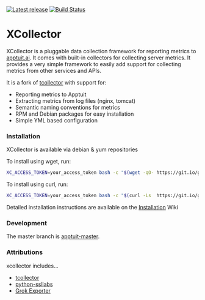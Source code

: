[![Latest release](https://img.shields.io/github/release/apptuitai/xcollector.svg)](https://github.com/ApptuitAI/xcollector/releases/latest) [![Build Status](https://api.travis-ci.org/ApptuitAI/xcollector.svg?branch=apptuit-master)](https://travis-ci.org/ApptuitAI/xcollector) 
# XCollector
XCollector is a pluggable data collection framework for reporting metrics to  [apptuit.ai](https://apptuit.ai). It comes with built-in collectors for collecting server metrics. It provides a very simple framework to easily add support for collecting metrics from other services and APIs.

It is a fork of [tcollector](https://github.com/OpenTSDB/tcollector) with support for:
* Reporting metrics to Apptuit
* Extracting metrics from log files (nginx, tomcat)
* Semantic naming conventions for metrics
* RPM and Debian packages for easy installation
* Simple YML based configuration

### Installation
XCollector is available via debian & yum repositories

To install using wget, run:
```bash
XC_ACCESS_TOKEN=your_access_token bash -c "$(wget -qO- https://git.io/get-xcollector)"
```
To install using curl, run:
```bash
XC_ACCESS_TOKEN=your_access_token bash -c "$(curl -Ls  https://git.io/get-xcollector)"
```
Detailed installation instructions are available on the [Installation](https://github.com/ApptuitAI/xcollector/wiki/Installation) Wiki 

### Development
The master branch is [apptuit-master](https://github.com/ApptuitAI/xcollector/tree/apptuit-master).

### Attributions
xcollector includes...

 * [tcollector](https://github.com/OpenTSDB/tcollector)
 * [python-ssllabs](https://github.com/takeshixx/python-ssllabs)
 * [Grok Exporter](https://github.com/fstab/grok_exporter)
